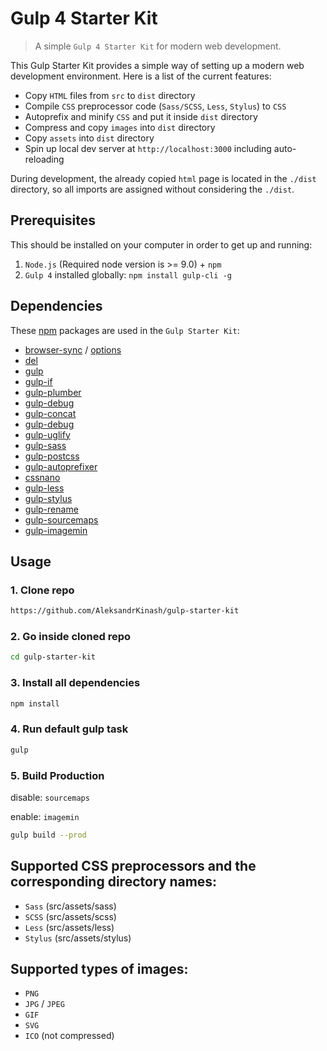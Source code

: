 # Gulp 4 Starter Kit

> A simple `Gulp 4 Starter Kit` for modern web development.

This Gulp Starter Kit provides a simple way of setting up a modern web development environment. Here is a list of the current features:
 - Copy `HTML` files from `src` to `dist` directory
 - Compile `CSS` preprocessor code (`Sass/SCSS`, `Less`, `Stylus`) to `CSS`
 - Autoprefix and minify `CSS` and put it inside `dist` directory
 - Compress and copy `images` into `dist` directory
 - Copy `assets` into `dist` directory
 - Spin up local dev server at `http://localhost:3000` including auto-reloading

During development, the already copied `html` page is located in the `./dist` directory, so all imports are assigned without considering the `./dist`.


## Prerequisites
This should be installed on your computer in order to get up and running:

1. `Node.js` (Required node version is >= 9.0) + `npm`
1. `Gulp 4` installed globally: `npm install gulp-cli -g`


## Dependencies
These [npm](https://www.npmjs.com/) packages are used in the `Gulp Starter Kit`:
   - [browser-sync](https://www.browsersync.io/docs/gulp) / [options](https://www.browsersync.io/docs/options)
   - [del](https://github.com/sindresorhus/del)
   - [gulp](https://github.com/gulpjs/gulp)
   - [gulp-if](https://github.com/robrich/gulp-if)
   - [gulp-plumber](https://github.com/floatdrop/gulp-plumber)
   - [gulp-debug](https://github.com/sindresorhus/gulp-debug)
   - [gulp-concat](https://github.com/gulp-community/gulp-concat)
   - [gulp-debug](https://github.com/sindresorhus/gulp-debug)
   - [gulp-uglify](https://github.com/terinjokes/gulp-uglify)
   - [gulp-sass](https://github.com/dlmanning/gulp-sass)
   - [gulp-postcss](https://github.com/postcss/gulp-postcss)
   - [gulp-autoprefixer](https://github.com/sindresorhus/gulp-autoprefixer)
   - [cssnano](https://github.com/cssnano/cssnano)
   - [gulp-less](https://github.com/gulp-community/gulp-less)
   - [gulp-stylus](https://github.com/stevelacy/gulp-stylus)
   - [gulp-rename](https://github.com/hparra/gulp-rename)
   - [gulp-sourcemaps](https://github.com/gulp-sourcemaps/gulp-sourcemaps)
   - [gulp-imagemin](https://github.com/sindresorhus/gulp-imagemin)


## Usage
### 1. Clone repo
```bash
https://github.com/AleksandrKinash/gulp-starter-kit
```
### 2. Go inside cloned repo
```bash
cd gulp-starter-kit
```

### 3. Install all dependencies
```bash
npm install
```

### 4. Run default gulp task
```bash
gulp
```

### 5. Build Production
disable: `sourcemaps`

enable: `imagemin`
```bash
gulp build --prod
```

## Supported CSS preprocessors and the corresponding directory names:
  - `Sass` (src/assets/sass)
  - `SCSS` (src/assets/scss)
  - `Less` (src/assets/less)
  - `Stylus` (src/assets/stylus)


## Supported types of images:
  - `PNG`
  - `JPG` / `JPEG`
  - `GIF`
  - `SVG`
  - `ICO` (not compressed)
